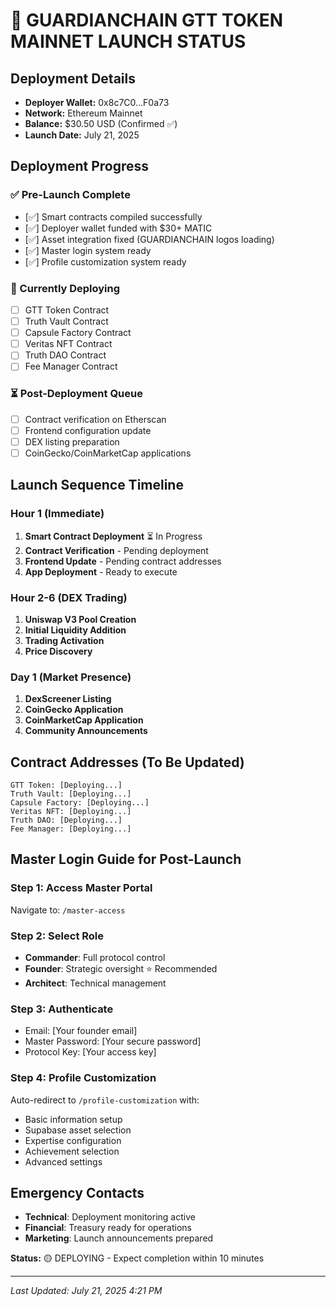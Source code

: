 # 🚀 GUARDIANCHAIN GTT TOKEN MAINNET LAUNCH STATUS

## Deployment Details
- **Deployer Wallet:** 0x8c7C0...F0a73
- **Network:** Ethereum Mainnet
- **Balance:** $30.50 USD (Confirmed ✅)
- **Launch Date:** July 21, 2025

## Deployment Progress

### ✅ Pre-Launch Complete
- [✅] Smart contracts compiled successfully
- [✅] Deployer wallet funded with $30+ MATIC
- [✅] Asset integration fixed (GUARDIANCHAIN logos loading)
- [✅] Master login system ready
- [✅] Profile customization system ready

### 🔄 Currently Deploying
- [ ] GTT Token Contract
- [ ] Truth Vault Contract  
- [ ] Capsule Factory Contract
- [ ] Veritas NFT Contract
- [ ] Truth DAO Contract
- [ ] Fee Manager Contract

### ⏳ Post-Deployment Queue
- [ ] Contract verification on Etherscan
- [ ] Frontend configuration update
- [ ] DEX listing preparation
- [ ] CoinGecko/CoinMarketCap applications

## Launch Sequence Timeline

### Hour 1 (Immediate)
1. **Smart Contract Deployment** ⏳ In Progress
2. **Contract Verification** - Pending deployment
3. **Frontend Update** - Pending contract addresses
4. **App Deployment** - Ready to execute

### Hour 2-6 (DEX Trading)
1. **Uniswap V3 Pool Creation**
2. **Initial Liquidity Addition** 
3. **Trading Activation**
4. **Price Discovery**

### Day 1 (Market Presence)
1. **DexScreener Listing**
2. **CoinGecko Application**
3. **CoinMarketCap Application**
4. **Community Announcements**

## Contract Addresses (To Be Updated)
```
GTT Token: [Deploying...]
Truth Vault: [Deploying...]
Capsule Factory: [Deploying...]
Veritas NFT: [Deploying...]
Truth DAO: [Deploying...]
Fee Manager: [Deploying...]
```

## Master Login Guide for Post-Launch

### Step 1: Access Master Portal
Navigate to: `/master-access`

### Step 2: Select Role
- **Commander**: Full protocol control
- **Founder**: Strategic oversight ⭐ Recommended
- **Architect**: Technical management

### Step 3: Authenticate
- Email: [Your founder email]
- Master Password: [Your secure password]
- Protocol Key: [Your access key]

### Step 4: Profile Customization
Auto-redirect to `/profile-customization` with:
- Basic information setup
- Supabase asset selection
- Expertise configuration
- Achievement selection
- Advanced settings

## Emergency Contacts
- **Technical**: Deployment monitoring active
- **Financial**: Treasury ready for operations
- **Marketing**: Launch announcements prepared

**Status:** 🟡 DEPLOYING - Expect completion within 10 minutes

---
*Last Updated: July 21, 2025 4:21 PM*